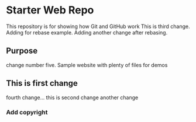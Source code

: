 # Starter Web Repo

This repository is for showing how Git and GitHub work
This is third change.
Adding for rebase example.
Adding another change after rebasing.

## Purpose

change number five.
Sample website with plenty of files for demos

## This is first change

fourth change...
this is second change
another change

### Add copyright
